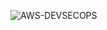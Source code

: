 ![AWS-DEVSECOPS](https://files.cdn.thinkific.com/cdn-cgi/image/width=1920,dpr=2,onerror=redirect/file_uploads/282370/images/8d4/44c/715/1656102126379.jpg)

